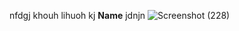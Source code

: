nfdgj
khouh
lihuoh
kj
**Name** jdnjn
![Screenshot (228)](https://github.com/user-attachments/assets/cf1e6354-f3d0-4aae-9a0c-9139c728a86d)
